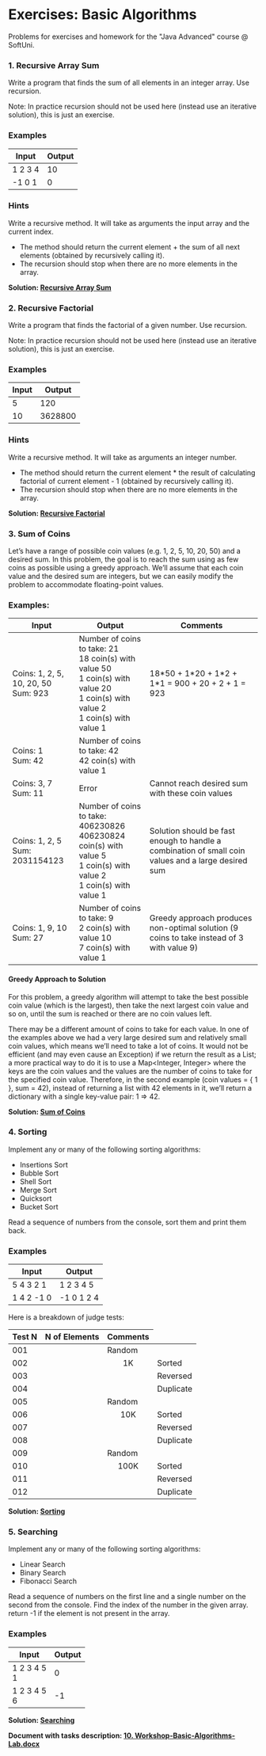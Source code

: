 # Exercises: Basic Algorithms

Problems for exercises and homework for the "Java Advanced" course @ SoftUni.

### 1. Recursive Array Sum

Write a program that finds the sum of all elements in an integer array. Use recursion.

Note: In practice recursion should not be used here (instead use an iterative solution), this is just an exercise.

### Examples

<table>
<thead>
<tr>
<th>Input</th>
<th>Output</th>
</tr>
</thead>
<tbody>
<tr>
<td>1 2 3 4</td>
<td>10</td>
</tr>
<tr>
<td>-1 0 1</td>
<td>0</td>
</tr>
</tbody>
</table>

### Hints

Write a recursive method. It will take as arguments the input array and the current index. 

- The method should return the current element + the sum of all next elements (obtained by recursively calling it).
- The recursion should stop when there are no more elements in the array.

<p><b>Solution: <a href="./Ex01RecursiveArraySum">Recursive Array Sum</a></b></p>

### 2. Recursive Factorial

Write a program that finds the factorial of a given number. Use recursion.

Note: In practice recursion should not be used here (instead use an iterative solution), this is just an exercise.

### Examples

<table>
<thead>
<tr>
<th>Input</th>
<th>Output</th>
</tr>
</thead>
<tbody>
<tr>
<td>5</td>
<td>120</td>
</tr>
<tr>
<td>10</td>
<td>3628800</td>
</tr>
</tbody>
</table>

### Hints

Write a recursive method. It will take as arguments an integer number.

- The method should return the current element * the result of calculating factorial of current element - 1 (obtained by recursively calling it).
- The recursion should stop when there are no more elements in the array.

<p><b>Solution: <a href="./Ex02RecursiveFactorial">Recursive Factorial</a></b></p>

### 3. Sum of Coins

Let’s have a range of possible coin values (e.g. 1, 2, 5, 10, 20, 50) and a desired sum. In this problem, the goal is to reach the sum using as few coins as possible using a greedy approach. We’ll assume that each coin value and the desired sum are integers, but we can easily modify the problem to accommodate floating-point values.

### Examples:

<table>
<thead>
<tr>
<th>Input</th>
<th>Output</th>
<th>Comments</th>
</tr>
</thead>
<tbody>
<tr>
<td>Coins: 1, 2, 5, 10, 20, 50<br>Sum: 923</td>
<td>Number of coins to take: 21<br>18 coin(s) with value 50<br>1 coin(s) with value 20<br>1 coin(s) with value 2<br>1 coin(s) with value 1</td>
<td>18*50 + 1*20 + 1*2 + 1*1 = 900 + 20 + 2 + 1 = 923</td>
</tr>
<tr>
<td>Coins: 1<br>Sum: 42</td>
<td>Number of coins to take: 42<br>42 coin(s) with value 1</td>
<td></td>
</tr>
<tr>
<td>Coins: 3, 7<br>Sum: 11</td>
<td>Error</td>
<td>Cannot reach desired sum with these coin values</td>
</tr>
<tr>
<td>Coins: 1, 2, 5<br>Sum: 2031154123</td>
<td>Number of coins to take: 406230826<br>406230824 coin(s) with value 5<br>1 coin(s) with value 2<br>1 coin(s) with value 1</td>
<td>Solution should be fast enough to handle a combination of small coin values and a large desired sum</td>
</tr>
<tr>
<td>Coins: 1, 9, 10<br>Sum: 27</td>
<td>Number of coins to take: 9<br>2 coin(s) with value 10<br>7 coin(s) with value 1</td>
<td>Greedy approach produces non-optimal solution (9 coins to take instead of 3 with value 9)</td>
</tr>
</tbody>
</table>

#### Greedy Approach to Solution

For this problem, a greedy algorithm will attempt to take the best possible coin value (which is the largest), then take the next largest coin value and so on, until the sum is reached or there are no coin values left.

There may be a different amount of coins to take for each value. In one of the examples above we had a very large desired sum and relatively small coin values, which means we’ll need to take a lot of coins. It would not be efficient (and may even cause an Exception) if we return the result as a List<Integer>; a more practical way to do it is to use a Map<Integer, Integer> where the keys are the coin values and the values are the number of coins to take for the specified coin value. Therefore, in the second example (coin values = { 1 }, sum = 42), instead of returning a list with 42 elements in it, we’ll return a dictionary with a single key-value pair: 1 => 42.

<p><b>Solution: <a href="./Ex03SumOfCoins">Sum of Coins</a></b></p>

### 4. Sorting

Implement any or many of the following sorting algorithms:

- Insertions Sort
- Bubble Sort
- Shell Sort 
- Merge Sort
- Quicksort
- Bucket Sort

Read a sequence of numbers from the console, sort them and print them back.

### Examples

<table>
<thead>
<tr>
<th>Input</th>
<th>Output</th>
</tr>
</thead>
<tbody>
<tr>
<td>5 4 3 2 1</td>
<td>1 2 3 4 5</td>
</tr>
<tr>
<td>1 4 2 -1 0</td>
<td>-1 0 1 2 4</td>
</tr>
</tbody>
</table>

Here is a breakdown of judge tests:

<table>
<thead>
<tr>
<th>Test N</th>
<th>N of Elements</th>
<th>Comments</th>
</tr>
</thead>
<tbody>
<tr>
<td>001</td>
<td rowspan="4"></td>
<td>Random</td>
</tr>
<tr>
<td>002</td>
<td align="center">1K</td>
<td>Sorted</td>
</tr>
<tr>
<td>003</td>
<td></td>
<td>Reversed</td>
</tr>
<tr>
<td>004</td>
<td></td>
<td>Duplicate</td>
</tr>
<tr>
<td>005</td>
<td rowspan="4"></td>
<td>Random</td>
</tr>
<tr>
<td>006</td>
<td align="center">10K</td>
<td>Sorted</td>
</tr>
<tr>
<td>007</td>
<td></td>
<td>Reversed</td>
</tr>
<tr>
<td>008</td>
<td></td>
<td>Duplicate</td>
</tr>
<tr>
<td>009</td>
<td rowspan="4"></td>
<td>Random</td>
</tr>
<tr>
<td>010</td>
<td align="center">100K</td>
<td>Sorted</td>
</tr>
<tr>
<td>011</td>
<td></td>
<td>Reversed</td>
</tr>
<tr>
<td>012</td>
<td></td>
<td>Duplicate</td>
</tr>
</tbody>
</table>

<p><b>Solution: <a href="./Ex04Sorting">Sorting</a></b></p>

### 5. Searching

Implement any or many of the following sorting algorithms:

- Linear Search
- Binary Search
- Fibonacci Search

Read a sequence of numbers on the first line and a single number on the second from the console. Find the index of the number in the given array. return -1 if the element is not present in the array.

### Examples

<table>
<thead>
<tr>
<th>Input</th>
<th>Output</th>
</tr>
</thead>
<tbody>
<tr>
<td>1 2 3 4 5<br>1</td>
<td>0</td>
</tr>
<tr>
<td>1 2 3 4 5<br>6</td>
<td>-1</td>
</tr>
</tbody>
</table>

<p><b>Solution: <a href="./Ex05Searching">Searching</a></b></p>

<p><b>Document with tasks description: <a href="../../resources/L21Algorithms/10. Workshop-Basic-Algorithms-Lab.docx">10. Workshop-Basic-Algorithms-Lab.docx</a></b></p>